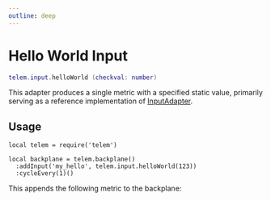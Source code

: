 ```yaml
---
outline: deep
---
```


# Hello World Input <RepoLink path="lib/input/HelloWorldInputAdapter.lua" />

```lua
telem.input.helloWorld (checkval: number)
```

This adapter produces a single metric with a specified static value, primarily serving as a reference implementation of [InputAdapter](/reference/InputAdapter).

## Usage

```lua{4}
local telem = require('telem')

local backplane = telem.backplane()
  :addInput('my_hello', telem.input.helloWorld(123))
  :cycleEvery(1)()
```

This appends the following metric to the backplane:

<MetricTable
  :metrics="[
    {
      name: 'hello_world',
      value: 123,
      adapter: 'my_hello'
    }
  ]"
/>